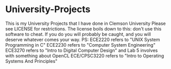 # University-Projects
This is my University Projects that I have done in Clemson University 
Please see LICENSE for restrictions.
The license boils down to this: don't use this software to cheat. If you do you will probably be caught, and you will deserve whatever comes your way.
PS: 
ECE2220 refers to "UNIX System Programming in C"
ECE2230 refers to "Computer System Engineering"
ECE3270 refers to "Intro to Digital Computer Design" and Lab 5 involves with something about OpenCL
ECE/CPSC3220 refers to "Intro to Operating Systems And Principles"
